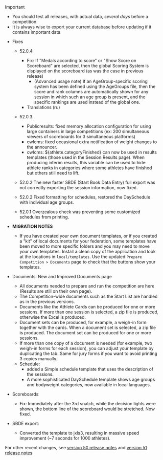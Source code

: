 > [!IMPORTANT]
>
> - You should test all releases, with actual data, *several days* before a competition.
> - It is always wise to export your current database before updating if it contains important data.

- Fixes

  - 52.0.4 
    - Fix: If "Medals according to score" or "Show Score on Scoreboard" are selected, then the global Scoring System is displayed on the scoreboard (as was the case in previous release)
      - (Advanced usage note) If an AgeGroup-specific scoring system has been defined using the AgeGroups file, then the score and rank columns are automatically shown for any session in which such an age group is present, and the specific rankings are used instead of the global one.
    - Translations (ru)
    
  - 52.0.3 
    - Publicresults: fixed memory allocation configuration for using large containers in large competitions (ex: 200 simultaneous viewers of scoreboards for 3 simultaneous platforms)
    - owlcms: fixed occasional extra notification of weight changes to the announcer.
    - owlcms: ${athlete.categoryFinished} can now be used in results templates (those used in the Session Results page). When producing interim results, this variable can be used to hide athlete ranks in categories where some athletes have finished but others still need to lift.

  - 52.0.2 The new faster SBDE (Start Book Data Entry) full export was not correctly exporting the session information, now fixed.

  - 52.0.2 Fixed formatting for schedules, restored the DaySchedule with individual age groups.

  - 52.0.1 Overzealous check was preventing some customized schedules from printing.

- **MIGRATION NOTES**
  - If you have created your own document templates, or if you created a "kit" of local documents for your federation, some templates have been moved to more specific folders and you may need to move your own templates.  Install a clean copy of the application and look at the locations in `local/templates`.  Use the updated `Prepare Competition > Documents` page to check that the buttons show your templates.
- Documents: New and Improved Documents page
  - All documents needed to prepare and run the competition are here (Results are still on their own page).
  - The Competition-wide documents such as the Start List are handled as in the previous versions.
  - Documents like the Athlete Cards can be produced for one or more sessions.  If more than one session is selected, a zip file is produced, otherwise the Excel is produced.
  - Document sets can be produced, for example, a weigh-in form together with the cards.  When a document set is selected, a zip file is produced. The document set can be produced for one or more sessions.
  - If more than one copy of a document is needed (for example, two weigh-in forms for each session), you can adjust your template by duplicating the tab.  Same for jury forms if you want to avoid printing 3 copies manually.
  - Schedule: 
    - added a Simple schedule template that uses the description of the sessions. 
    - A more sophisticated DaySchedule template shows age groups and bodyweight categories, now available in local languages.
- Scoreboards:
  - Fix: Immediately after the 3rd snatch, while the decision lights were shown, the bottom line of the scoreboard would be stretched. Now fixed.
- SBDE export:
  - Converted the template to jxls3, resulting in massive speed improvement (~7 seconds for 1000 athletes).



For other recent changes, see [version 50 release notes](https://github.com/owlcms/owlcms4/releases/tag/50.0.0) and [version 51 release notes](https://github.com/owlcms/owlcms4/releases/tag/51.0.0-rc02)
